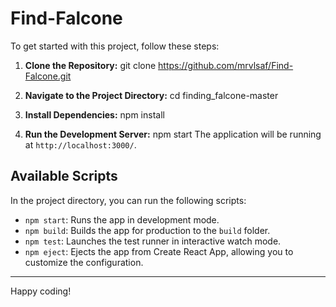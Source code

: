 # Find-Falcone

To get started with this project, follow these steps:

1. **Clone the Repository:** 
git clone https://github.com/mrvlsaf/Find-Falcone.git

2. **Navigate to the Project Directory:**
cd finding_falcone-master

3. **Install Dependencies:**
npm install

4. **Run the Development Server:**
npm start
The application will be running at `http://localhost:3000/`.

## Available Scripts

In the project directory, you can run the following scripts:

- `npm start`: Runs the app in development mode.
- `npm build`: Builds the app for production to the `build` folder.
- `npm test`: Launches the test runner in interactive watch mode.
- `npm eject`: Ejects the app from Create React App, allowing you to customize the configuration.

---

Happy coding!